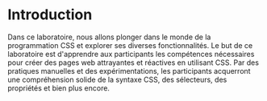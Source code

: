 # Introduction

Dans ce laboratoire, nous allons plonger dans le monde de la programmation CSS et explorer ses diverses fonctionnalités. Le but de ce laboratoire est d'apprendre aux participants les compétences nécessaires pour créer des pages web attrayantes et réactives en utilisant CSS. Par des pratiques manuelles et des expérimentations, les participants acquerront une compréhension solide de la syntaxe CSS, des sélecteurs, des propriétés et bien plus encore.
